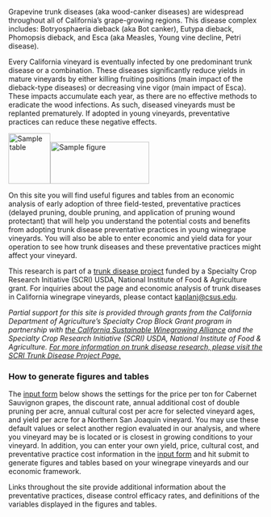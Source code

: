 Grapevine trunk diseases (aka wood-canker diseases) are widespread throughout all of California’s grape-growing regions. This disease complex includes: Botryosphaeria dieback (aka Bot canker), Eutypa dieback, Phomopsis dieback, and Esca (aka Measles, Young vine decline, Petri disease).  
 
 Every California vineyard is eventually infected by one predominant trunk disease or a combination. These diseases significantly reduce yields in mature vineyards by either killing fruiting positions (main impact of the dieback-type diseases) or decreasing vine vigor (main impact of Esca). These impacts accumulate each year, as there are no effective methods to eradicate the wood infections. As such, diseased vineyards must be replanted prematurely. If adopted in young vineyards, preventative practices can reduce these negative effects.  
 
<section class="mission-statement">

<p class="mission-samples"><img src="http://maxnorton.github.io/figure/img/sample-table.png" alt="Sample table" width="83" height="100" /><img src="http://maxnorton.github.io/figure/img/sample-fig-yield.png" alt="Sample figure" width="196" height="83" /></p>

<p>On this site you will find useful figures and tables from an economic analysis of early adoption of three field-tested, preventative practices (delayed pruning, double pruning, and application of pruning wound protectant) that will help you understand the potential costs and benefits from adopting trunk disease preventative practices in young winegrape vineyards. You will also be able to enter economic and yield data for your operation to see how trunk diseases and these preventative practices might affect your vineyard.</p>

</section>

This research is part of a [trunk disease project](http://treeandvinetrunkdiseases.org)  funded by a Specialty Crop Research Initiative (SCRI) USDA, National Institute of Food &amp; Agriculture grant. For inquiries about the page and economic analysis of trunk diseases in California winegrape vineyards, please contact [kaplanj@csus.edu](mailto:kaplanj@csus.edu).  
 
*Partial support for this site is provided through grants from the California Department of Agriculture’s Specialty Crop Block Grant program in partnership with [the California Sustainable Winegrowing Alliance](http://sustainablewinegrowing.org) and the Specialty Crop Research Initiative (SCRI) USDA, National Institute of Food &amp; Agriculture. [For more information on trunk disease research, please visit the SCRI Trunk Disease Project Page.](http://treeandvinetrunkdiseases.org)*  

### How to generate figures and tables
 
 The <a href="#figureparameters" onclick="$('body,html').stop(true,true).animate({scrollTop: $('#figureparameters').offset().top - $('header').height()}, '500', 'swing');">input form</a> below shows the settings for the price per ton for Cabernet Sauvignon grapes, the discount rate, annual additional cost of double pruning per acre, annual cultural cost per acre for selected vineyard ages, and yield per acre for a Northern San Joaquin vineyard. You may use these default values or select another region evaluated in our analysis, and where you vineyard may be is located or is closest in growing conditions to your vineyard. In addition, you can enter your own yield, price, cultural cost, and preventative practice cost information in the <a href="#figureparameters" onclick="$('body,html').stop(true,true).animate({scrollTop: $('#figureparameters').offset().top - $('header').height()}, '500', 'swing');">input form</a> and hit submit to generate figures and tables based on your winegrape vineyards and our economic framework.
 
 Links throughout the site provide additional information about the preventative practices, disease control efficacy rates, and definitions of the variables displayed in the figures and tables.